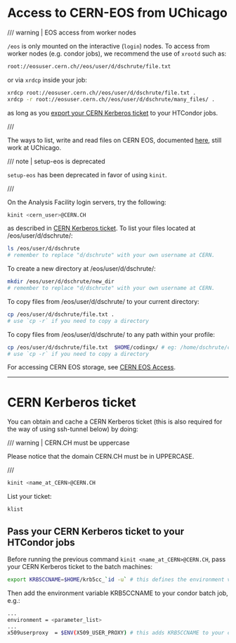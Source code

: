 # Access to CERN-EOS from UChicago

/// warning | EOS access from worker nodes

`/eos` is only mounted on the interactive (`login`) nodes. To access from worker
nodes (e.g. condor jobs), we recommend the use of `xrootd` such as:

```bash
root://eosuser.cern.ch//eos/user/d/dschrute/file.txt
```

or via `xrdcp` inside your job:

```bash
xrdcp root://eosuser.cern.ch//eos/user/d/dschrute/file.txt .
xrdcp -r root://eosuser.cern.ch//eos/user/d/dschrute/many_files/ .
```

as long as you [export your CERN Kerberos ticket](#cern-kerberos-ticket) to your
HTCondor jobs.

///

The ways to list, write and read files on CERN EOS, documented
[here](https://twiki.cern.ch/twiki/bin/view/AtlasComputing/ATLASStorageAtCERN#EOS_storage_system),
still work at UChicago.

/// note | setup-eos is deprecated

`setup-eos` has been deprecated in favor of using `kinit`.

///

On the Analysis Facility login servers, try the following:

```bash
kinit <cern_user>@CERN.CH
```

as described in [CERN Kerberos ticket](#cern-kerberos-ticket). To list your
files located at /eos/user/d/dschrute/:

```bash
ls /eos/user/d/dschrute
# remember to replace "d/dschrute" with your own username at CERN.
```

To create a new directory at /eos/user/d/dschrute/:

```bash
mkdir /eos/user/d/dschrute/new_dir
# remember to replace "d/dschrute" with your own username at CERN.
```

To copy files from /eos/user/d/dschrute/ to your current directory:

```bash
cp /eos/user/d/dschrute/file.txt .
# use `cp -r` if you need to copy a directory
```

To copy files from /eos/user/d/dschrute/ to any path within your profile:

```bash
cp /eos/user/d/dschrute/file.txt  $HOME/codingx/ # eg: /home/dschrute/codingx/
# use `cp -r` if you need to copy a directory
```

For accessing CERN EOS storage, see [CERN EOS Access](../computing/cern_eos.md).

---

# CERN Kerberos ticket

You can obtain and cache a CERN Kerberos ticket (this is also required for the
way of using ssh-tunnel below) by doing:

/// warning | CERN.CH must be uppercase

Please notice that the domain CERN.CH must be in UPPERCASE.

///

```bash
kinit <name_at_CERN>@CERN.CH
```

List your ticket:

```bash
klist
```

## Pass your CERN Kerberos ticket to your HTCondor jobs

Before running the previous command `kinit <name_at_CERN>@CERN.CH`, pass your
CERN Kerberos ticket to the batch machines:

```bash
export KRB5CCNAME=$HOME/krb5cc_`id -u` # this defines the environment variable `KRB5CCNAME`
```

Then add the environment variable KRB5CCNAME to your condor batch job, e.g.:

```bash
...
environment = <parameter_list>
...
x509userproxy  = $ENV(X509_USER_PROXY) # this adds KRB5CCNAME to your condor batch job.
```
